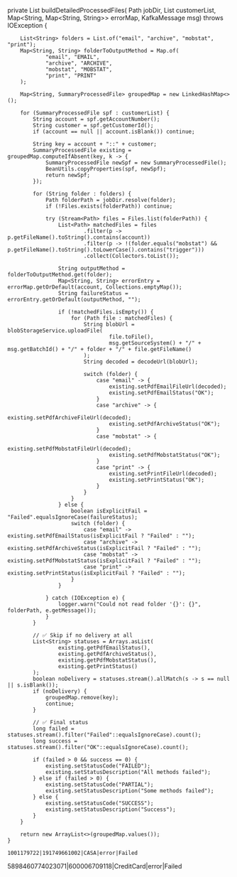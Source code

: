 private List<SummaryProcessedFile> buildDetailedProcessedFiles(
            Path jobDir,
            List<SummaryProcessedFile> customerList,
            Map<String, Map<String, String>> errorMap,
            KafkaMessage msg) throws IOException {

        List<String> folders = List.of("email", "archive", "mobstat", "print");
        Map<String, String> folderToOutputMethod = Map.of(
                "email", "EMAIL",
                "archive", "ARCHIVE",
                "mobstat", "MOBSTAT",
                "print", "PRINT"
        );

        Map<String, SummaryProcessedFile> groupedMap = new LinkedHashMap<>();

        for (SummaryProcessedFile spf : customerList) {
            String account = spf.getAccountNumber();
            String customer = spf.getCustomerId();
            if (account == null || account.isBlank()) continue;

            String key = account + "::" + customer;
            SummaryProcessedFile existing = groupedMap.computeIfAbsent(key, k -> {
                SummaryProcessedFile newSpf = new SummaryProcessedFile();
                BeanUtils.copyProperties(spf, newSpf);
                return newSpf;
            });

            for (String folder : folders) {
                Path folderPath = jobDir.resolve(folder);
                if (!Files.exists(folderPath)) continue;

                try (Stream<Path> files = Files.list(folderPath)) {
                    List<Path> matchedFiles = files
                            .filter(p -> p.getFileName().toString().contains(account))
                            .filter(p -> !(folder.equals("mobstat") && p.getFileName().toString().toLowerCase().contains("trigger")))
                            .collect(Collectors.toList());

                    String outputMethod = folderToOutputMethod.get(folder);
                    Map<String, String> errorEntry = errorMap.getOrDefault(account, Collections.emptyMap());
                    String failureStatus = errorEntry.getOrDefault(outputMethod, "");

                    if (!matchedFiles.isEmpty()) {
                        for (Path file : matchedFiles) {
                            String blobUrl = blobStorageService.uploadFile(
                                    file.toFile(),
                                    msg.getSourceSystem() + "/" + msg.getBatchId() + "/" + folder + "/" + file.getFileName()
                            );
                            String decoded = decodeUrl(blobUrl);

                            switch (folder) {
                                case "email" -> {
                                    existing.setPdfEmailFileUrl(decoded);
                                    existing.setPdfEmailStatus("OK");
                                }
                                case "archive" -> {
                                    existing.setPdfArchiveFileUrl(decoded);
                                    existing.setPdfArchiveStatus("OK");
                                }
                                case "mobstat" -> {
                                    existing.setPdfMobstatFileUrl(decoded);
                                    existing.setPdfMobstatStatus("OK");
                                }
                                case "print" -> {
                                    existing.setPrintFileUrl(decoded);
                                    existing.setPrintStatus("OK");
                                }
                            }
                        }
                    } else {
                        boolean isExplicitFail = "Failed".equalsIgnoreCase(failureStatus);
                        switch (folder) {
                            case "email" -> existing.setPdfEmailStatus(isExplicitFail ? "Failed" : "");
                            case "archive" -> existing.setPdfArchiveStatus(isExplicitFail ? "Failed" : "");
                            case "mobstat" -> existing.setPdfMobstatStatus(isExplicitFail ? "Failed" : "");
                            case "print" -> existing.setPrintStatus(isExplicitFail ? "Failed" : "");
                        }
                    }

                } catch (IOException e) {
                    logger.warn("Could not read folder '{}': {}", folderPath, e.getMessage());
                }
            }

            // ✅ Skip if no delivery at all
            List<String> statuses = Arrays.asList(
                    existing.getPdfEmailStatus(),
                    existing.getPdfArchiveStatus(),
                    existing.getPdfMobstatStatus(),
                    existing.getPrintStatus()
            );
            boolean noDelivery = statuses.stream().allMatch(s -> s == null || s.isBlank());
            if (noDelivery) {
                groupedMap.remove(key);
                continue;
            }

            // ✅ Final status
            long failed = statuses.stream().filter("Failed"::equalsIgnoreCase).count();
            long success = statuses.stream().filter("OK"::equalsIgnoreCase).count();

            if (failed > 0 && success == 0) {
                existing.setStatusCode("FAILED");
                existing.setStatusDescription("All methods failed");
            } else if (failed > 0) {
                existing.setStatusCode("PARTIAL");
                existing.setStatusDescription("Some methods failed");
            } else {
                existing.setStatusCode("SUCCESS");
                existing.setStatusDescription("Success");
            }
        }

        return new ArrayList<>(groupedMap.values());
    }

    1001179722|191749661002|CASA|error|Failed
5898460774023071|600006709118|CreditCard|error|Failed
